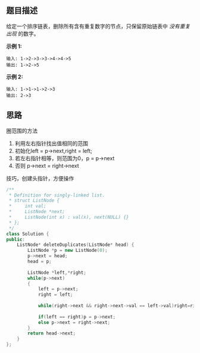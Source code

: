 ## 题目描述

给定一个排序链表，删除所有含有重复数字的节点，只保留原始链表中 *没有重复出现* 的数字。

**示例 1:**

```
输入: 1->2->3->3->4->4->5
输出: 1->2->5
```

**示例 2:**

```
输入: 1->1->1->2->3
输出: 2->3
```



## 思路

圈范围的方法

1. 利用左右指针找出值相同的范围
2. 初始化left = p->next,right = left;
3. 若左右指针相等，则范围为0，p = p->next
4. 否则 p->next = right->next

技巧，创建头指针，方便操作

```CPP
/**
 * Definition for singly-linked list.
 * struct ListNode {
 *     int val;
 *     ListNode *next;
 *     ListNode(int x) : val(x), next(NULL) {}
 * };
 */
class Solution {
public:
    ListNode* deleteDuplicates(ListNode* head) {
        ListNode *p = new ListNode(0);
        p->next = head;
        head = p;
        
        ListNode *left,*right;
        while(p->next)
        {
            left = p->next;
            right = left;
            
            while(right->next && right->next->val == left->val)right=right->next;
            
            if(left == right)p = p->next;
            else p->next = right->next;
        }
        return head->next;
    }
};
```

